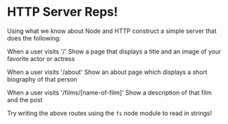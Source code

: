 # HTTP Server Reps!

Using what we know about Node and HTTP construct a simple server
that does the following:

When a user visits '/'
  Show a page that displays a title and an image of your favorite actor or actress

When a user visits '/about'
  Show an about page which displays a short biography of that person

When a user visits '/films/[name-of-film]'
  Show a description of that film and the post

Try writing the above routes using the `fs` node module to 
read in strings!
